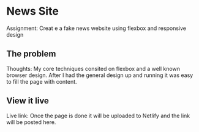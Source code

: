 # News Site

Assignment: Creat e a fake news website using flexbox and responsive design


## The problem

Thoughts: My core techniques consited on flexbox and a well known browser design.
After I had the general design up and running it was easy to fill the page with content.


## View it live

Live link: Once the page is done it will be uploaded to Netlify and the link will be posted here.
